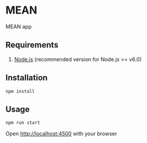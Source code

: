 # MEAN

MEAN app

## Requirements
1. [Node.js](https://nodejs.org/en/download/) (recommended version for Node.js >= v6.0)

## Installation

```
npm install
```

## Usage

```
npm run start
```

Open [http://localhost:4500](http://localhost:4500) with your browser

